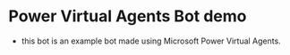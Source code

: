 # Power Virtual Agents Bot demo
- this bot is an example bot made using Microsoft Power Virtual Agents.
